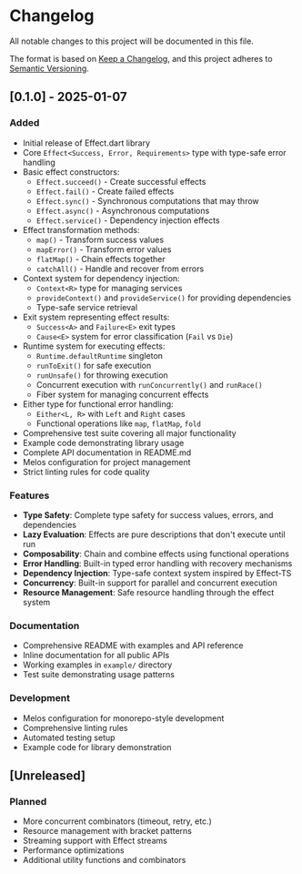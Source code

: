 # Changelog

All notable changes to this project will be documented in this file.

The format is based on [Keep a Changelog](https://keepachangelog.com/en/1.0.0/),
and this project adheres to [Semantic Versioning](https://semver.org/spec/v2.0.0.html).

## [0.1.0] - 2025-01-07

### Added
- Initial release of Effect.dart library
- Core `Effect<Success, Error, Requirements>` type with type-safe error handling
- Basic effect constructors:
  - `Effect.succeed()` - Create successful effects
  - `Effect.fail()` - Create failed effects
  - `Effect.sync()` - Synchronous computations that may throw
  - `Effect.async()` - Asynchronous computations
  - `Effect.service()` - Dependency injection effects
- Effect transformation methods:
  - `map()` - Transform success values
  - `mapError()` - Transform error values
  - `flatMap()` - Chain effects together
  - `catchAll()` - Handle and recover from errors
- Context system for dependency injection:
  - `Context<R>` type for managing services
  - `provideContext()` and `provideService()` for providing dependencies
  - Type-safe service retrieval
- Exit system representing effect results:
  - `Success<A>` and `Failure<E>` exit types
  - `Cause<E>` system for error classification (`Fail` vs `Die`)
- Runtime system for executing effects:
  - `Runtime.defaultRuntime` singleton
  - `runToExit()` for safe execution
  - `runUnsafe()` for throwing execution
  - Concurrent execution with `runConcurrently()` and `runRace()`
  - Fiber system for managing concurrent effects
- Either type for functional error handling:
  - `Either<L, R>` with `Left` and `Right` cases
  - Functional operations like `map`, `flatMap`, `fold`
- Comprehensive test suite covering all major functionality
- Example code demonstrating library usage
- Complete API documentation in README.md
- Melos configuration for project management
- Strict linting rules for code quality

### Features
- **Type Safety**: Complete type safety for success values, errors, and dependencies
- **Lazy Evaluation**: Effects are pure descriptions that don't execute until run
- **Composability**: Chain and combine effects using functional operations
- **Error Handling**: Built-in typed error handling with recovery mechanisms
- **Dependency Injection**: Type-safe context system inspired by Effect-TS
- **Concurrency**: Built-in support for parallel and concurrent execution
- **Resource Management**: Safe resource handling through the effect system

### Documentation
- Comprehensive README with examples and API reference
- Inline documentation for all public APIs
- Working examples in `example/` directory
- Test suite demonstrating usage patterns

### Development
- Melos configuration for monorepo-style development
- Comprehensive linting rules
- Automated testing setup
- Example code for library demonstration

## [Unreleased]

### Planned
- More concurrent combinators (timeout, retry, etc.)
- Resource management with bracket patterns
- Streaming support with Effect streams
- Performance optimizations
- Additional utility functions and combinators